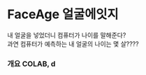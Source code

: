 # FaceAge 얼굴에잇지

내 얼굴을 넣었더니 컴퓨터가 나이를 말해준다?<br>
과연 컴퓨터가 예측하는 내 얼굴의 나이는 몇 살????

<h3>개요</h3<br>
  COLAB, d
